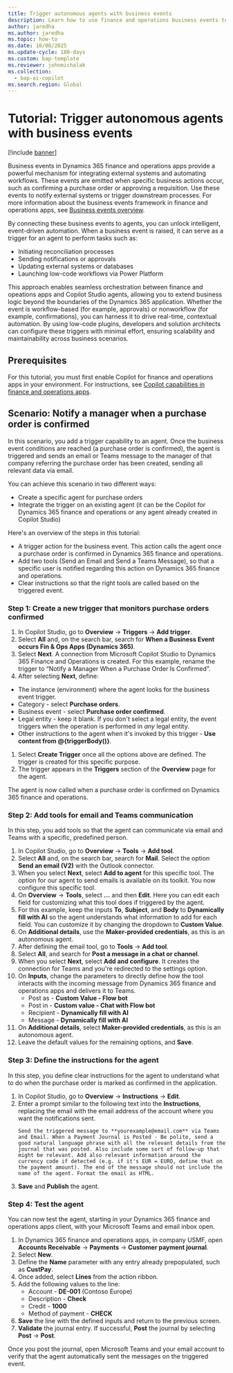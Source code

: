 ```yaml
---
title: Trigger autonomous agents with business events
description: Learn how to use finance and operations business events to trigger autonomous agents through a tutorial.
author: jaredha
ms.author: jaredha
ms.topic: how-to
ms.date: 10/08/2025
ms.update-cycle: 180-days
ms.custom: bap-template
ms.reviewer: johnmichalak
ms.collection:
  - bap-ai-copilot
ms.search.region: Global
---
```


# Tutorial: Trigger autonomous agents with business events

[!include [banner](../includes/banner.md)]

Business events in Dynamics 365 finance and operations apps provide a powerful mechanism for integrating external systems and automating workflows. These events are emitted when specific business actions occur, such as confirming a purchase order or approving a requisition. Use these events to notify external systems or trigger downstream processes. For more information about the business events framework in finance and operations apps, see [Business events overview](../business-events/home-page.md).

By connecting these business events to agents, you can unlock intelligent, event-driven automation. When a business event is raised, it can serve as a trigger for an agent to perform tasks such as:
- Initiating reconciliation processes
- Sending notifications or approvals
- Updating external systems or databases
- Launching low-code workflows via Power Platform

This approach enables seamless orchestration between finance and opeations apps and Copilot Studio agents, allowing you to extend business logic beyond the boundaries of the Dynamics 365 application. Whether the event is workflow-based (for example, approvals) or nonworkflow (for example, confirmations), you can harness it to drive real-time, contextual automation. By using low-code plugins, developers and solution architects can configure these triggers with minimal effort, ensuring scalability and maintainability across business scenarios. 

## Prerequisites
For this tutorial, you must first enable Copilot for finance and operations apps in your environment. For instructions, see [Copilot capabilities in finance and operations apps](./enable-copilot.md).

## Scenario: Notify a manager when a purchase order is confirmed
In this scenario, you add a trigger capability to an agent. Once the business event conditions are reached (a purchase order is confirmed), the agent is triggered and sends an email or Teams message to the manager of that company referring the purchase order has been created, sending all relevant data via email. 

You can achieve this scenario in two different ways:
- Create a specific agent for purchase orders
- Integrate the trigger on an existing agent (it can be the Copilot for Dynamics 365 finance and operations or any agent already created in Copilot Studio)

Here's an overview of the steps in this tutorial:
- A trigger action for the business event. This action calls the agent once a purchase order is confirmed in Dynamics 365 finance and operations.
- Add two tools (Send an Email and Send a Teams Message), so that a specific user is notified regarding this action on Dynamics 365 finance and operations.
- Clear instructions so that the right tools are called based on the triggered event.

### Step 1: Create a new trigger that monitors purchase orders confirmed
1.	In Copilot Studio, go to **Overview** -> **Triggers** -> **Add trigger**.
1.	Select **All** and, on the search bar, search for **When a Business Event occurs Fin & Ops Apps (Dynamics 365)**. 
1.	Select **Next**. A connection from Microsoft Copilot Studio to Dynamics 365 Finance and Operations is created. For this example, rename the trigger to “Notify a Manager When a Purchase Order Is Confirmed”.
1.	After selecting **Next**, define:
   - The instance (environment) where the agent looks for the business event trigger.
   - Category - select **Purchase orders**.
   - Business event - select **Purchase order confirmed**.
   - Legal entity - keep it blank. If you don't select a legal entity, the event triggers when the operation is performed in _any_ legal entity.
   - Other instructions to the agent when it's invoked by this trigger - **Use content from @{triggerBody()}**.
1. Select **Create Trigger** once all the options above are defined. The trigger is created for this specific purpose.
1. The trigger appears in the **Triggers** section of the **Overview** page for the agent.

The agent is now called when a purchase order is confirmed on Dynamics 365 finance and operations.

### Step 2: Add tools for email and Teams communication
In this step, you add tools so that the agent can communicate via email and Teams with a specific, predefined person.

1. In Copilot Studio, go to **Overview** -> **Tools** -> **Add tool**.
1. Select **All** and, on the search bar, search for **Mail**. Select the option **Send an email (V2)** with the Outlook connector.
1. When you select **Next**, select **Add to agent** for this specific tool. The option for our agent to send emails is available on its toolkit. You now configure this specific tool.
1. On **Overview** -> **Tools**, select **...** and then **Edit**. Here you can edit each field for customizing what this tool does if triggered by the agent.
1. For this example, keep the inputs **To**, **Subject**, and **Body** to **Dynamically fill with AI** so the agent understands what information to add for each field. You can customize it by changing the dropdown to **Custom Value**.
1. On **Additional details**, use the **Maker-provided credentials**, as this is an autonomous agent.
1. After defining the email tool, go to **Tools** -> **Add tool**.
1. Select **All**, and search for **Post a message in a chat or channel**.
1. When you select **Next**, select **Add and configure**. It creates the connection for Teams and you're redirected to the settings option.
1. On **Inputs**, change the parameters to directly define how the tool interacts with the incoming message from Dynamics 365 finance and operations apps and delivers it to Teams.
    - Post as - **Custom Value - Flow bot**
    - Post in - **Custom value - Chat with Flow bot**
    - Recipient - **Dynamically fill with AI**
    - Message - **Dynamically fill with AI**
1. On **Additional details**, select **Maker-provided credentials**, as this is an autonomous agent.
1. Leave the default values for the remaining options, and **Save**.

### Step 3: Define the instructions for the agent
In this step, you define clear instructions for the agent to understand what to do when the purchase order is marked as confirmed in the application.

1. In Copilot Studio, go to **Overview** -> **Instructions** -> **Edit**.
1. Enter a prompt similar to the following text into the **Instructions**, replacing the email with the email address of the account where you want the notifications sent.
   ```
   Send the triggered message to **yourexample@email.com** via Teams and Email. When a Payment Journal is Posted - Be polite, send a good natural language phrase with all the relevant details from the journal that was posted. Also include some sort of follow-up that might be relevant. Add also relevant information around the currency code if detected (e.g. if it's EUR = EURO, define that on the payment amount). The end of the message should not include the name of the agent. Format the email as HTML.
   ```
1. **Save** and **Publish** the agent.

### Step 4: Test the agent
You can now test the agent, starting in your Dynamics 365 finance and operations apps client, with your Microsoft Teams and email inbox open.

1. In Dynamics 365 finance and operations apps, in company USMF, open **Accounts Receivable** -> **Payments** -> **Customer payment journal**.
1. Select **New**.
1. Define the **Name** parameter with any entry already prepopulated, such as **CustPay**.
1. Once added, select **Lines** from the action ribbon.
1. Add the following values to the line:
   - Account - **DE-001** (Contoso Europe)
   - Description - **Check**
   - Credit - **1000**
   - Method of payment - **CHECK**
1. **Save** the line with the defined inputs and return to the previous screen.
1. **Validate** the journal entry. If successful, **Post** the journal by selecting **Post** -> **Post**.

Once you post the journal, open Microsoft Teams and your email account to verify that the agent automatically sent the messages on the triggered event.
